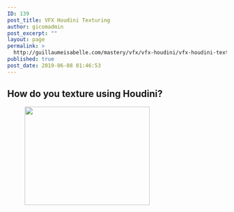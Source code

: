 ```yaml
---
ID: 139
post_title: VFX Houdini Texturing
author: gicomadmin
post_excerpt: ""
layout: page
permalink: >
  http://guillaumeisabelle.com/mastery/vfx/vfx-houdini/vfx-houdini-texturing/
published: true
post_date: 2019-06-08 01:46:53
---
```

<!-- wp:heading -->

## How do you texture using Houdini?

<!-- /wp:heading -->

<!-- wp:image {"id":141,"width":287,"height":226,"linkDestination":"custom"} --><figure class="wp-block-image is-resized">

[<img src="http://guillaumeisabelle.com/mastery/wp-content/uploads/sites/8/2019/06/image-13.png" alt="" class="wp-image-141" width="287" height="226" />][1]</figure> <!-- /wp:image -->

 [1]: http://afelia.jgwill.com/nc/931